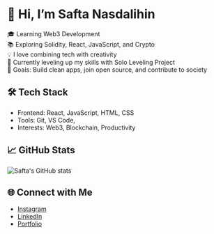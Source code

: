 # 👋 Hi, I’m Safta Nasdalihin

🎓 Learning Web3 Development  
📚 Exploring Solidity, React, JavaScript, and Crypto  
💡 I love combining tech with creativity  
🌱 Currently leveling up my skills with Solo Leveling Project  
🎯 Goals: Build clean apps, join open source, and contribute to society  

## 🛠️ Tech Stack
- Frontend: React, JavaScript, HTML, CSS  
- Tools: Git, VS Code,  
- Interests: Web3, Blockchain, Productivity  

## 📈 GitHub Stats
![Safta's GitHub stats](https://github-readme-stats.vercel.app/api?username=nasdthestudent&show_icons=true&theme=radical)

## 🌐 Connect with Me
- [Instagram](https://instagram.com/safta_nas) 
- [LinkedIn](https://linkedin.com/in/saftanasdalihin)  
- [Portfolio](https://saftanasdalihin.netlify.app)
